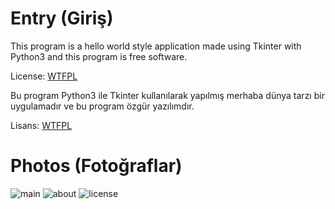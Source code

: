 # Entry (Giriş)

This program is a hello world style application made using Tkinter with Python3 and this program is free software.

License: [WTFPL](https://www.wtfpl.net/text/copying)


Bu program Python3 ile Tkinter kullanılarak yapılmış merhaba dünya tarzı bir uygulamadır ve bu program özgür yazılımdır.

Lisans: [WTFPL](https://www.wtfpl.net/text/copying)


# Photos (Fotoğraflar)
![main](https://user-images.githubusercontent.com/82509753/161419910-47db8695-b652-4a4b-951b-d34ab38c48a1.png)
![about](https://user-images.githubusercontent.com/82509753/161419928-f5198c00-e08f-4cf6-985f-2b28eb3a5662.png)
![license](https://user-images.githubusercontent.com/82509753/161419939-9f621a5f-da2e-41b0-b33e-7921cd1677f2.png)
